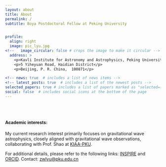 ```yaml
---
layout: about
title: About
permalink: /
subtitle: Boya Postdoctoral Fellow at Peking University


profile:
  align: right
  image: pic_lyu.jpg
<!--   image_circular: false # crops the image to make it circular -->
  address: >
    <p>Kavli Institute for Astronomy and Astrophysics, Peking University</p>
    <p>5 Yiheyuan Road, Haidian District</p>
    <p>Beijing, P. R. China,  100871</p>

<!-- news: true  # includes a list of news items -->
<!-- latest_posts: true  # includes a list of the newest posts -->
selected_papers: true # includes a list of papers marked as "selected={true}"
social: false  # includes social icons at the bottom of the page
---
```

<br/><br/>

#### Academic interests: 


My current research interest primarily focuses on gravitational wave astrophysics, closely aligned with gravitational wave observations, collaborating with Prof. Shao at <a href="https://kiaa.pku.edu.cn/index.htm">KIAA-PKU</a>.

For additional details, please refer to the following links: <a href="https://inspirehep.net/authors/1916556?ui-citation-summary=true">INSPIRE</a> and <a href="https://orcid.org/0000-0002-0151-3794">ORCID</a>. Contact: zwlyu@pku.edu.cn



<!--- The objective is to unravel physics buried within the data, include but not limited to: finite size effects of neutron stars (tidal effect, spin induced quadrupole moment, Quasi Normal Modes (QNMs), etc.), any other potential effects within Einstein general relativity and beyond theories, formation channels and merger rates of compact objects (stellar mass and Extreme Mass Ratio Inspirals (EMRIs)), implementations of gravitational waves in measuring Hubble parameter, dark matter and dark energy in the consmology. -->


<br/><br/>
<br/><br/>

<!-- 
Write your biography here. Tell the world about yourself. Link to your favorite [subreddit](http://reddit.com). You can put a picture in, too. The code is already in, just name your picture `prof_pic.jpg` and put it in the `img/` folder.

Put your address / P.O. box / other info right below your picture. You can also disable any of these elements by editing `profile` property of the YAML header of your `_pages/about.md`. Edit `_bibliography/papers.bib` and Jekyll will render your [publications page](/al-folio/publications/) automatically.

Link to your social media connections, too. This theme is set up to use [Font Awesome icons](http://fortawesome.github.io/Font-Awesome/) and [Academicons](https://jpswalsh.github.io/academicons/), like the ones below. Add your Facebook, Twitter, LinkedIn, Google Scholar, or just disable all of them.
 -->
